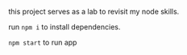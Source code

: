 this project serves as a lab to revisit my node skills.

run `npm i` to install dependencies.

`npm start` to run app